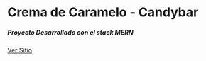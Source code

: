 <h1>Crema de Caramelo - Candybar</h1>
<h5>Proyecto Desarrollado con el stack MERN</h5>

<a href="http://bit.do/cremadecaramelo">Ver Sitio</a>
